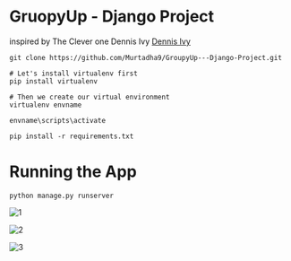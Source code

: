 # GruopyUp - Django Project

inspired by The Clever one Dennis Ivy [Dennis Ivy](https://www.youtube.com/@DennisIvy)

```
git clone https://github.com/Murtadha9/GroupyUp---Django-Project.git
```
```
# Let's install virtualenv first
pip install virtualenv

# Then we create our virtual environment
virtualenv envname
```
```
envname\scripts\activate
```
```
pip install -r requirements.txt
```
# Running the App
```
python manage.py runserver
```

![1](https://github.com/Murtadha9/GroupyUp---Django-Project/assets/138989987/dbe920ea-c9bf-472a-b565-335ba95f8c8b)

![2](https://github.com/Murtadha9/GroupyUp---Django-Project/assets/138989987/bcf72389-e53b-42ac-8b16-9101429be424)

![3](https://github.com/Murtadha9/GroupyUp---Django-Project/assets/138989987/a063787a-4e73-4143-a295-0d72bd718b03)





